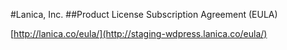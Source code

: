 #Lanica, Inc.
##Product License Subscription Agreement (EULA)

[http://lanica.co/eula/](http://staging-wdpress.lanica.co/eula/)